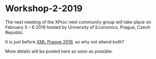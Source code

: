 # Workshop-2-2019

The next meeting of the XProc next community group will take place on February 5 – 6 2019 hosted by University of Economics, Prague, Czech Republic.

It is just before [XML Prague 2019](http://www.xmlprague.cz), so why not attend both?

More details will be posted here as soon as possible.
